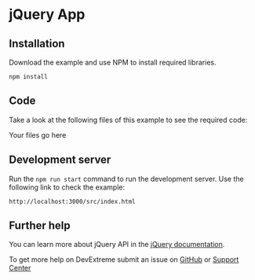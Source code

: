 # jQuery App

## Installation

Download the example and use NPM to install required libraries.

```
npm install
```

## Code

Take a look at the following files of this example to see the required code: 

Your files go here

## Development server

Run the `npm run start` command to run the development server. Use the following link to check the example:
```
http://localhost:3000/src/index.html
```

## Further help

You can learn more about jQuery API in the [jQuery documentation](https://api.jquery.com/).

To get more help on DevExtreme submit an issue on [GitHub](https://github.com/DevExpress/devextreme/issues) or [Support Center](https://www.devexpress.com/Support/Center/Question/Create)


